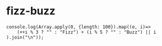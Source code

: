 # fizz-buzz

	console.log(Array.apply(0, {length: 100}).map((e, i)=>
		(++i % 3 ? "" : "Fizz") + (i % 5 ? "" : "Buzz") || i
	).join("\n"));
